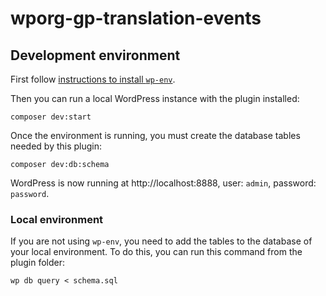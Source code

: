 # wporg-gp-translation-events

## Development environment
First follow [instructions to install `wp-env`](https://developer.wordpress.org/block-editor/reference-guides/packages/packages-env/#prerequisites).

Then you can run a local WordPress instance with the plugin installed:

```shell
composer dev:start
```

Once the environment is running, you must create the database tables needed by this plugin:

```shell
composer dev:db:schema
```

WordPress is now running at http://localhost:8888, user: `admin`, password: `password`.

### Local environment

If you are not using `wp-env`, you need to add the tables to the database of your local environment. To do this, you can run this command from the plugin folder:

```
wp db query < schema.sql
```
